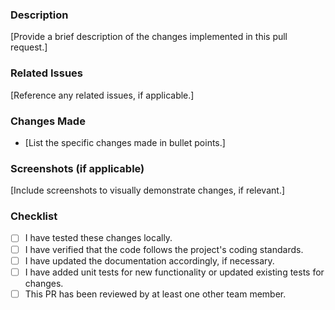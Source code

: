 ### Description

[Provide a brief description of the changes implemented in this pull request.]

### Related Issues

[Reference any related issues, if applicable.]

### Changes Made

- [List the specific changes made in bullet points.]

### Screenshots (if applicable)

[Include screenshots to visually demonstrate changes, if relevant.]

### Checklist

- [ ] I have tested these changes locally.
- [ ] I have verified that the code follows the project's coding standards.
- [ ] I have updated the documentation accordingly, if necessary.
- [ ] I have added unit tests for new functionality or updated existing tests for changes.
- [ ] This PR has been reviewed by at least one other team member.
